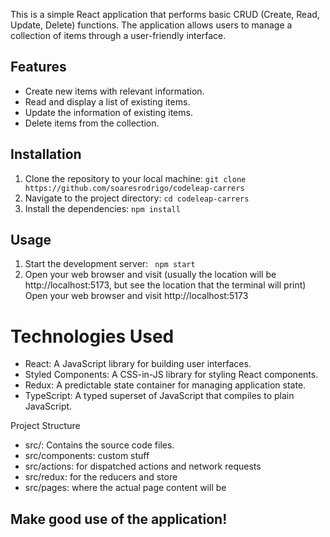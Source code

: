 This is a simple React application that performs basic CRUD (Create, Read, Update, Delete) functions. The application allows users to manage a collection of items through a user-friendly interface.

## Features

- Create new items with relevant information.
- Read and display a list of existing items.
- Update the information of existing items.
- Delete items from the collection.

## Installation

1. Clone the repository to your local machine: ```git clone https://github.com/soaresrodrigo/codeleap-carrers ```
2. Navigate to the project directory: ```cd codeleap-carrers```
3. Install the dependencies: ```npm install```

## Usage

1. Start the development server: ``` npm start```
2. Open your web browser and visit (usually the location will be http://localhost:5173, but see the location that the terminal will print)
    Open your web browser and visit http://localhost:5173

# Technologies Used

- React: A JavaScript library for building user interfaces.
- Styled Components: A CSS-in-JS library for styling React components.
- Redux: A predictable state container for managing application state.
- TypeScript: A typed superset of JavaScript that compiles to plain JavaScript.


Project Structure

- src/: Contains the source code files.
- src/components: custom stuff
- src/actions:  for dispatched actions and network requests
- src/redux: for the reducers and store
- src/pages: where the actual page content will be

## Make good use of the application!